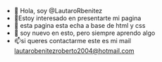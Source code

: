 - 👋 Hola, soy @LautaroRbenitez
- 👀Estoy interesado en presentarte mi pagina
- 🌱 esta pagina esta echa a base de html y css
- 💞️ soy nuevo en esto, pero siempre aprendo algo
- 📫si queres contactarme este es mi mail lautarobenitezroberto2004@hotmail.com

<!---
HOLA COMO ESTAS ?ESTE ES UN ARCHIVO README.
--->
